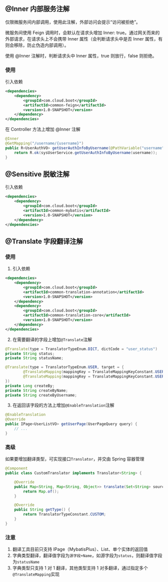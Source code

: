 ## @Inner 内部服务注解
仅限微服务间内部调用，使用此注解，外部访问会提示“访问被拒绝”。

微服务间使用 Feign 调用时，会默认在请求头增加 Inner: true。通过网关而来的外部请求，在请求头上不会携带 Inner 属性（会判断请求头中是否 Inner 属性，有则会移除，防止伪造内部调用）。 

使用 @Inner 注解时，判断请求头中 Inner 属性，true 则放行，false 则拒绝。
### 使用
引入依赖
```xml
<dependencies>
    <dependency>
        <groupId>com.cloud.boot</groupId>
        <artifactId>common-feign</artifactId>
        <version>1.0-SNAPSHOT</version>
    </dependency>
</dependencies>
```
在 Controller 方法上增加 @Inner 注解
```java
@Inner
@GetMapping("/username/{username}")
public R<UserAuthVO> getUserAuthInfoByUsername(@PathVariable("username") String username) {
    return R.ok(sysUserService.getUserAuthInfoByUsername(username));
}
```
## @Sensitive 脱敏注解
引入依赖
```xml
<dependencies>
    <dependency>
        <groupId>com.cloud.boot</groupId>
        <artifactId>common-mybatis</artifactId>
        <version>1.0-SNAPSHOT</version>
    </dependency>
</dependencies>
```

## @Translate 字段翻译注解
### 使用
1. 引入依赖
```xml
<dependencies>
    <dependency>
        <groupId>com.cloud.boot</groupId>
        <artifactId>common-translation-annotation</artifactId>
        <version>1.0-SNAPSHOT</version>
    </dependency>
    <dependency>
        <groupId>com.cloud.boot</groupId>
        <artifactId>common-translation-core</artifactId>
        <version>1.0-SNAPSHOT</version>
    </dependency>
</dependencies>
```
2. 在需要翻译的字段上增加`@Translate`注解
```java
@Translate(type = TranslatorTypeEnum.DICT, dictCode = "user_status")
private String status;
private String statusName;

@Translate(type = TranslatorTypeEnum.USER, target = {
        @TranslateMapping(mappingKey = TranslateMappingKeyConstant.USER_NICKNAME, target = "createByName"),
        @TranslateMapping(mappingKey = TranslateMappingKeyConstant.USER_USERNAME, target = "createByUsername")
})
private Long createBy;
private String createByName;
private String createByUsername;
```
3. 在返回该字段的方法上增加`@EnableTranslation`注解
```java
@EnableTranslation
@Override
public IPage<UserListVO> getUserPage(UserPageQuery query) {
    // ...
}
```
### 高级
如果要增加翻译类型，可实现接口`Translator`，并交由 Spring 容器管理
```java
@Component
public class CustomTranslator implements Translator<String> {

    @Override
    public Map<String, Map<String, Object>> translate(Set<String> sourceValueSet) {
        return Map.of();
    }

    @Override
    public String getType() {
        return TranslatorTypeConstant.CUSTOM;
    }
}
```
### 注意
1. 翻译工具目前只支持 IPage（MybatisPlus）、List、单个实体的返回值
2. 字典类型翻译，翻译值字段为`源字段+Name`，如源字段为`status`，则翻译值字段为`statusName`
3. 字典类型只支持 1 对 1 翻译，其他类型支持 1 对多翻译，通过指定多个`@TranslateMapping`实现
